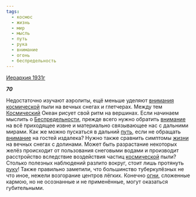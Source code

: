 ```yaml
---
tags:
  - космос
  - жизнь
  - мир
  - мысль
  - путь
  - рука
  - внимание
  - огонь
  - беспредельность
---
```

[Иерархия 1931г](https://127.0.0.1:4002/agni/1931)

___70___

Недостаточно изучают аэролиты, ещё меньше уделяют [внимания](../../../tags/#[внимание](../../../tags/#внимание)) [космической](../../../tags/#космос) пыли на вечных снегах и глетчерах. Между тем [Космический](../../../tags/#космос) Океан рисует свой ритм на вершинах. Если начинаем мыслить о [Беспредельности](../../../tags/#беспредельность), прежде всего нужно обратить [внимание](../../../tags/#внимание) на всё приходящее извне и материально связывающее нас с дальними мирами. Как же можно пускаться в дальний [путь](../../../tags/#путь), если не обращать [внимание](../../../tags/#внимание) на гостей издалека? Нужно также сравнить симптомы [жизни](../../../tags/#жизнь) на вечных снегах с долинами. Может быть разрастание некоторых желёз происходит от пользования снеговыми водами и производит расстройство вследствие воздействия частиц [космической](../../../tags/#космос) пыли? Столько полезных наблюдений разлито вокруг, стоит лишь протянуть [руку](../../../tags/#рука)! Также правильно заметили, что большинство туберкулёзных не что иное, нежели возгорание центров лёгких. Конечно [огни](../../../tags/#огонь), сложенные кармою, но не осознанные и не применённые, могут оказаться губительными.   

